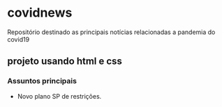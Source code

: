 # covidnews
Repositório destinado as principais notícias relacionadas a pandemia do covid19

## projeto usando html e css 

### Assuntos principais
- Novo plano SP de restrições.

